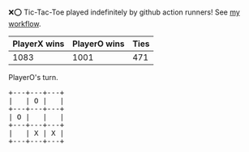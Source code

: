 :x::o: Tic-Tac-Toe played indefinitely by github action runners! See [my workflow](.github/workflows/play.yaml).

|PlayerX wins|PlayerO wins|Ties|
|-|-|-|
|1083|1001|471|

PlayerO's turn.

<pre>
+---+---+---+
|   | O |   |
+---+---+---+
| O |   |   |
+---+---+---+
|   | X | X |
+---+---+---+
</pre>